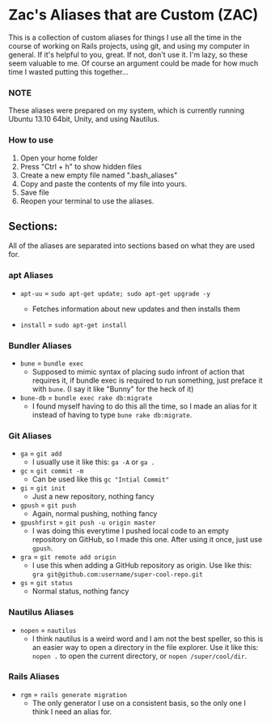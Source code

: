 Zac's Aliases that are Custom (ZAC)
===================================

This is a collection of custom aliases for things I use all the time in the course of working on Rails projects, using git, and using my computer in general. If it's helpful to you, great. If not, don't use it. I'm lazy, so these seem valuable to me. Of course an argument could be made for how much time I wasted putting this together...

### NOTE ###
These aliases were prepared on my system, which is currently running Ubuntu 13.10 64bit, Unity, and using Nautilus.

### How to use ###
1. Open your home folder
2. Press "Ctrl + h" to show hidden files
3. Create a new empty file named ".bash_aliases"
4. Copy and paste the contents of my file into yours.
5. Save file
6. Reopen your terminal to use the aliases.

## Sections: ##
All of the aliases are separated into sections based on what they are used for.

### apt Aliases ###
* `apt-uu` = `sudo apt-get update; sudo apt-get upgrade -y`
    - Fetches information about new updates and then installs them

* `install` = `sudo apt-get install`

### Bundler Aliases ###
* `bune` = `bundle exec`
    - Supposed to mimic syntax of placing sudo infront of action that requires it, if bundle exec is required to run something, just preface it with `bune`. (I say it like "Bunny" for the heck of it)
* `bune-db` = `bundle exec rake db:migrate`
    - I found myself having to do this all the time, so I made an alias for it instead of having to type `bune rake db:migrate`.

### Git Aliases ###
* `ga` = `git add`
    - I usually use it like this: `ga -A` or `ga .`
* `gc` = `git commit -m`
    - Can be used like this `gc "Intial Commit"`
* `gi` = `git init`
    - Just a new repository, nothing fancy
* `gpush` = `git push`
    - Again, normal pushing, nothing fancy
* `gpushfirst` = `git push -u origin master`
    - I was doing this everytime I pushed local code to an empty repository on GitHub, so I made this one. After using it once, just use `gpush`.
* `gra` = `git remote add origin`
    - I use this when adding a GitHub repository as origin. Use like this: `gra git@github.com:username/super-cool-repo.git`
* `gs` = `git status`
    - Normal status, nothing fancy

### Nautilus Aliases ###
* `nopen` = `nautilus`
    - I think nautilus is a weird word and I am not the best speller, so this is an easier way to open a directory in the file explorer. Use it like this: `nopen .` to open the current directory, or `nopen /super/cool/dir`.

### Rails Aliases ##
* `rgm` = `rails generate migration`
    - The only generator I use on a consistent basis, so the only one I think I need an alias for.

